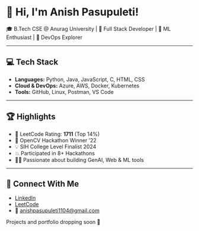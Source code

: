 # 👋 Hi, I'm Anish Pasupuleti!   
    
🎓 B.Tech CSE @ Anurag University | 🔧 Full Stack Developer | 🧠 ML Enthusiast | 🚀 DevOps Explorer       
  
---   
  
## 💻 Tech Stack 
 
- **Languages:** Python, Java, JavaScript, C, HTML, CSS
- **Cloud & DevOps:** Azure, AWS, Docker, Kubernetes
- **Tools:** GitHub, Linux, Postman, VS Code

---

## 🏆 Highlights

- 🧠 LeetCode Rating: **1711** (Top 14%) 
- 🥇 OpenCV Hackathon Winner ’22
- 💡 SIH College Level Finalist 2024
- 💥 Participated in 8+ Hackathons
- 👨‍💻 Passionate about building GenAI, Web & ML tools

---

## 🔗 Connect With Me

- [LinkedIn](https://www.linkedin.com/in/anishpasupuleti/)
- [LeetCode](https://leetcode.com/u/AnishSai/)
- 📧 anishpasupuleti1104@gmail.com

Projects and portfolio dropping soon 🚀

